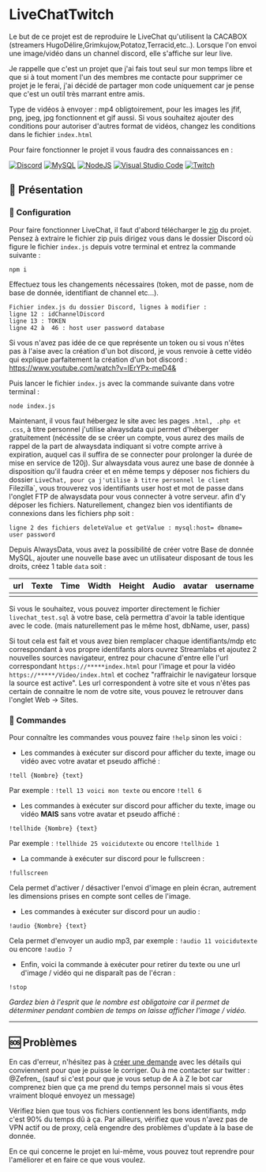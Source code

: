 # LiveChatTwitch

Le but de ce projet est de reproduire le LiveChat qu'utilisent la CACABOX (streamers HugoDélire,Grimkujow,Potatoz,Terracid,etc..).
Lorsque l'on envoi une image/vidéo dans un channel discord, elle s'affiche sur leur live.

Je rappelle que c'est un projet que j'ai fais tout seul sur mon temps libre et que si à tout moment l'un des membres me contacte pour supprimer ce projet je le ferai, j'ai décidé de partager mon code
uniquement car je pense que c'est un outil très marrant entre amis.

Type de vidéos à envoyer : mp4 obligtoirement, pour les images les jfif, png, jpeg, jpg fonctionnent et gif aussi. Si vous souhaitez ajouter des conditions pour autoriser d'autres format de vidéos, changez les conditions dans le fichier `index.html`

Pour faire fonctionner le projet il vous faudra des connaissances en :

[![Discord](https://img.shields.io/badge/Discord-%235865F2.svg?style=for-the-badge&logo=discord&logoColor=white)]()
[![MySQL](https://img.shields.io/badge/mysql-%2300f.svg?style=for-the-badge&logo=mysql&logoColor=white)]()
[![NodeJS](https://img.shields.io/badge/node.js-6DA55F?style=for-the-badge&logo=node.js&logoColor=white)]()
[![Visual Studio Code](https://img.shields.io/badge/Visual%20Studio%20Code-0078d7.svg?style=for-the-badge&logo=visual-studio-code&logoColor=white)]()
[![Twitch](https://img.shields.io/badge/Twitch-9347FF?style=for-the-badge&logo=twitch&logoColor=white)]()

## 📌 Présentation

### 🔧 Configuration

Pour faire fonctionner LiveChat, il faut d'abord télécharger le [zip](https://github.com/Nerfez/LiveChatTwitch/archive/refs/heads/main.zip) du projet.
Pensez à extraire le fichier zip puis dirigez vous dans le dossier Discord où figure le fichier ```index.js``` depuis votre terminal et entrez la commande suivante :

```nodejs
npm i
```

Effectuez tous les changements nécessaires (token, mot de passe, nom de base de donnée, identifiant de channel etc...).

```
Fichier index.js du dossier Discord, lignes à modifier :
ligne 12 : idChannelDiscord
ligne 13 : TOKEN 
ligne 42 à  46 : host user password database
```

Si vous n'avez pas idée de ce que représente un token ou
si vous n'êtes pas à l'aise avec la création d'un bot discord, je vous renvoie à cette vidéo qui explique parfaitement la création d'un bot discord : 
https://www.youtube.com/watch?v=IErYPx-meD4&

Puis lancer le fichier ```index.js``` avec la commande suivante dans votre terminal :

```nodejs
node index.js
```

Maintenant, il vous faut hébergez le site avec les pages ```.html, .php et .css```, à titre personnel j'utilise alwaysdata qui permet d'héberger gratuitement (nécéssite de se créer un compte, vous aurez des mails de rappel de la part de alwaysdata indiquant si votre compte arrive à expiration, auquel cas il suffira de se connecter pour prolonger la durée de mise en service de 120j).
Sur alwaysdata vous aurez une base de donnée à disposition qu'il faudra créer et en même temps y déposer nos fichiers du dossier `LiveChat, pour ça j'utilise à titre personnel le client `Filezilla`, vous trouverez vos identifiants user host et mot de passe dans l'onglet FTP de alwaysdata pour vous connecter à votre serveur. afin d'y déposer les fichiers. Naturellement, changez bien vos identifiants de connexions dans les fichiers php soit :

```
ligne 2 des fichiers deleteValue et getValue : mysql:host= dbname= user password
```

Depuis AlwaysData, vous avez la possibilité de créer votre Base de donnée MySQL, ajouter une nouvelle base avec un utilisateur disposant de tous les droits, créez 1 table ```data``` soit :

| url     | Texte | Time | Width | Height | Audio | avatar | username|
|-----------------|--------|---------|---------|---------|--|-------|-----|
|                 |        |         |          |         |  |  | |


Si vous le souhaitez, vous pouvez importer directement le fichier `livechat_test.sql` à votre base, celà permettra d'avoir la table identique avec le code. (mais naturellement pas le même host, dbName, user, pass)

Si tout cela est fait et vous avez bien remplacer chaque identifiants/mdp etc correspondant à vos propre identifants alors ouvrez Streamlabs et ajoutez 2 nouvelles sources navigateur, entrez pour chacune
d'entre elle l'url correspondant ```https://*****index.html``` pour l'image et pour la vidéo ```https://*****/Video/index.html``` et cochez "raffraichir le navigateur lorsque la source est active".
Les url correspondent à votre site et vous n'êtes pas certain de connaitre le nom de votre site, vous pouvez le retrouver dans l'onglet Web -> Sites.

### 🔧 Commandes

Pour connaître les commandes vous pouvez faire `!help` sinon les voici :

- Les commandes à exécuter sur discord pour afficher du texte, image ou vidéo avec votre avatar et pseudo affiché :

```discord
!tell {Nombre} {text}
```
Par exemple : ```!tell 13 voici mon texte``` ou encore ```!tell 6```


- Les commandes à exécuter sur discord pour afficher du texte, image ou vidéo **MAIS** sans votre avatar et pseudo affiché :

```discord
!tellhide {Nombre} {text}
```
Par exemple : ```!tellhide 25 voicidutexte``` ou encore ```!tellhide 1```

- La commande à exécuter sur discord pour le fullscreen :

```discord
!fullscreen
```
Cela permet d'activer / désactiver l'envoi d'image en plein écran, autrement les dimensions prises en compte sont celles de l'image.

- Les commandes à exécuter sur discord pour un audio :

```discord
!audio {Nombre} {text}
```
Cela permet d'envoyer un audio mp3, par exemple : ```!audio 11 voicidutexte``` ou encore ```!audio 7```

- Enfin, voici la commande à exécuter pour retirer du texte ou une url d'image / vidéo qui ne disparaît pas de l'écran :

```discord
!stop
```
*Gardez bien à l'esprit que le nombre est obligatoire car il permet de déterminer pendant combien de temps on laisse afficher l'image / vidéo.*

---

## 🆘 Problèmes

En cas d'erreur, n'hésitez pas à [créer une demande](https://github.com/Nerfez/LiveChatTwitch/issues) avec les détails qui conviennent pour que je puisse le corriger.
Ou à me contacter sur twitter : @Zefren_ (sauf si c'est pour que je vous setup de A à Z le bot car comprenez bien que ça me prend du temps personnel mais si vous êtes vraiment bloqué envoyez un message)

Vérifiez bien que tous vos fichiers contiennent les bons identifiants, mdp c'est 90% du temps dû à ça.
Par ailleurs, vérifiez que vous n'avez pas de VPN actif ou de proxy, celà engendre des problèmes d'update à la base de donnée.

En ce qui concerne le projet en lui-même, vous pouvez tout reprendre pour l'améliorer et en faire ce que vous voulez.
